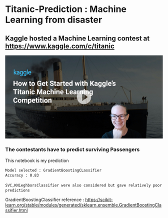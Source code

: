 # Titanic-Prediction : Machine Learning from disaster


## Kaggle hosted a Machine Learning contest at <https://www.kaggle.com/c/titanic>




[![Kaggle-Titanic](titanic.jpg)](https://www.youtube.com/watch?v=8yZMXCaFshs&feature=youtu.be)




### The contestants have to predict surviving Passengers

This notebook is my prediction

    
    Model selected : GradientBoostingCLassifier
    Accuracy : 0.83

    SVC,KNieghborsClassifier were also considered but gave relatively poor predictions


GradientBoostingClassifier reference : <https://scikit-learn.org/stable/modules/generated/sklearn.ensemble.GradientBoostingClassifier.html>
